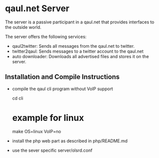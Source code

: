 qaul.net Server
===============

The server is a passive participant in a qaul.net that provides interfaces to the outside
world. 

The server offers the following services:
* qaul2twitter: 
  Sends all messages from the qaul.net to twitter.
* twitter2qaul: 
  Sends messages to a twitter account to the qaul.net
* auto downloader: 
  Downloads all advertised files and stores it on the server.


Installation and Compile Instructions
--------------------------------------

* compile the qaul cli program without VoIP support

	cd cli
	# example for linux
	make OS=linux VoIP=no


* install the php web part as described in php/README.md
* use the sever specific server/olsrd.conf
